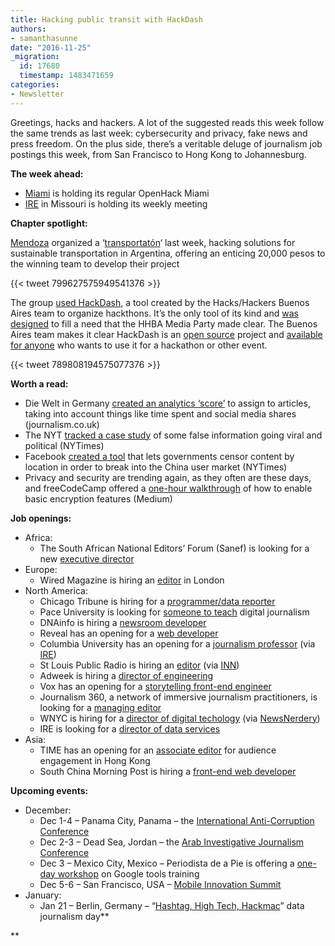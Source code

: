 ```yaml
---
title: Hacking public transit with HackDash
authors:
- samanthasunne
date: "2016-11-25"
_migration:
  id: 17680
  timestamp: 1483471659
categories:
- Newsletter
---
```


Greetings, hacks and hackers. A lot of the suggested reads this week follow the same trends as last week: cybersecurity and privacy, fake news and press freedom. On the plus side, there&#8217;s a veritable deluge of journalism job postings this week, from San Francisco to Hong Kong to Johannesburg.

**The week ahead:**

  * [Miami][1] is holding its regular OpenHack Miami
  * [IRE][2] in Missouri is holding its weekly meeting

**Chapter spotlight:**

[Mendoza][3] organized a &#8216;[transportatón][4]&#8216; last week, hacking solutions for sustainable transportation in Argentina, offering an enticing 20,000 pesos to the winning team to develop their project

{{< tweet 799627575949541376 >}}

The group [used HackDash][5], a tool created by the Hacks/Hackers Buenos Aires team to organize hackthons. It&#8217;s the only tool of its kind and [was designed][6] to fill a need that the HHBA Media Party made clear. The Buenos Aires team makes it clear HackDash is an [open source][7] project and [available for anyone][8] who wants to use it for a hackathon or other event.

{{< tweet 789808194575077376 >}}

**Worth a read:**

  * Die Welt in Germany [created an analytics ‘score&#8217;][9] to assign to articles, taking into account things like time spent and social media shares (journalism.co.uk)
  * The NYT [tracked a case study][10] of some false information going viral and political (NYTimes)
  * Facebook [created a tool][11] that lets governments censor content by location in order to break into the China user market (NYTimes)
  * Privacy and security are trending again, as they often are these days, and freeCodeCamp offered a [one-hour walkthrough][12] of how to enable basic encryption features (Medium)

**Job openings:**

  * Africa: 
      * The South African National Editors’ Forum (Sanef) is looking for a new [executive director][13]
  * Europe: 
      * Wired Magazine is hiring an [editor][14] in London
  * North America: 
      * Chicago Tribune is hiring for a [programmer/data reporter][15]
      * Pace University is looking for [someone to teach][16] digital journalism
      * DNAinfo is hiring a [newsroom developer][17]
      * Reveal has an opening for a [web developer][18]
      * Columbia University has an opening for a [journalism professor][19] (via [IRE][20])
      * St Louis Public Radio is hiring an [editor][21] (via [INN][22])
      * Adweek is hiring a [director of engineering][22]
      * Vox has an opening for a [storytelling front-end engineer][23]
      * Journalism 360, a network of immersive journalism practitioners, is looking for a [managing editor][24]
      * WNYC is hiring for a [director of digital techology][25] (via [NewsNerdery][26])
      * IRE is looking for a [director of data services][27]
  * Asia: 
      * TIME has an opening for an [associate editor][28] for audience engagement in Hong Kong
      * South China Morning Post is hiring a [front-end web developer][29]

**Upcoming events:**

  * December: 
      * Dec 1-4 &#8211; Panama City, Panama &#8211; the [International Anti-Corruption Conference][30]
      * Dec 2-3 &#8211; Dead Sea, Jordan &#8211; the [Arab Investigative Journalism Conference][31]
      * Dec 3 &#8211; Mexico City, Mexico &#8211; Periodista de a Pie is offering a [one-day workshop][32] on Google tools training
      * Dec 5-6 &#8211; San Francisco, USA &#8211; [Mobile Innovation Summit][33]
  * January: 
      * Jan 21 &#8211; Berlin, Germany &#8211; &#8220;[Hashtag, High Tech, Hackmac][34]&#8221; data journalism day**

** 

 [1]: http://www.meetup.com/Hacks-Hackers-Miami/
 [2]: http://www.meetup.com/hackshackersIRE/
 [3]: https://www.meetup.com/es/Hacks-Hackers-Mendoza
 [4]: https://www.meetup.com/es/Hacks-Hackers-Mendoza/events/235490374/
 [5]: https://hackdash.org/dashboards/transporte
 [6]: http://www.icfj.org/blogs/why-organizers-rely-hackdash-show-hackathons-have-worth
 [7]: https://github.com/impronunciable/hackdash
 [8]: https://hackdash.org/
 [9]: https://www.journalism.co.uk/news/die-welt-s-in-house-analytics-tool-gives-articles-a-score-to-measure-their-impact-online-/s2/a694196/?utm_source=API%20Need%20to%20Know%20newsletter&utm_campaign=c0a0552d4a-EMAIL_CAMPAIGN_2016_11_23&utm_medium=email&utm_term=0_e3bf78af04-c0a0552d4a-38065925
 [10]: http://www.nytimes.com/2016/11/20/business/media/how-fake-news-spreads.html
 [11]: http://www.nytimes.com/2016/11/22/technology/facebook-censorship-tool-china.html
 [12]: https://medium.freecodecamp.com/tor-signal-and-beyond-a-law-abiding-citizens-guide-to-privacy-1a593f2104c3#.dzfj9hetd
 [13]: http://www.journalism.co.za/blog/sanef-requires-services-experienced-journalist-media-practitioner-passionate-media-freedom-oversee-day-to-day-administration-sanef-drive-programs-action/
 [14]: http://www.gorkanajobs.co.uk/job/66236/wired-editorial-editor/?deviceType=Desktop&TrackID=1#sc=rss&me=feed&cm=general
 [15]: https://github.com/newsapps/jobs/blob/master/senior-news-applications-developer_20161117.md
 [16]: https://www.higheredjobs.com/institution/details.cfm?JobCode=176385453&Title=Assistant%20Professor%2C%20Digital%20Journalism
 [17]: https://www.dnainfo.com//new-york/about-us/careers/jobs-dnainfo-newsroom-developer
 [18]: https://www.revealnews.org/job-opportunities/request-for-proposals-for-web-designer/
 [19]: http://ire.org/jobs/job/914/
 [20]: http://ire.org/jobs
 [21]: http://www.stlpublicradio.org/info/jobdetail.php?jobid=111
 [22]: http://us1.campaign-archive1.com/?u=81670c9d1b5fbeba1c29f2865&id=22c28f1cb1&e=d6ff5f9776
 [23]: https://boards.greenhouse.io/voxmedia/jobs/515771?gh_jid=515771#.WDelSKIrLR1
 [24]: http://ijnet.org/en/opportunities/journalism-360-seeks-program-directormanaging-editor-us
 [25]: http://www.wnyc.org/careers/listings/
 [26]: https://newsnerdery.slack.com/
 [27]: http://ire.org/jobs/job/893/
 [28]: http://careerservices.nyujournalism.org/job/2016-11-22/associate-editor-of-audience-engagement/
 [29]: http://www.cpjobs.com/hk/job/frontend-web-developer-ref-caf-dit-fwd-1631439
 [30]: http://16iacc.org/
 [31]: http://en.arij.net/
 [32]: http://www.periodistasdeapie.org.mx/actividad-128.php?utm_content=buffer23972&utm_medium=social&utm_source=twitter.com&utm_campaign=buffer
 [33]: https://theinnovationenterprise.com/summits/mobile-innovation-summit-san-francisco-2016
 [34]: http://dju.verdi.de/journalistentag